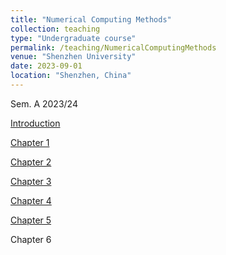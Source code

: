 ```yaml
---
title: "Numerical Computing Methods"
collection: teaching
type: "Undergraduate course"
permalink: /teaching/NumericalComputingMethods
venue: "Shenzhen University"
date: 2023-09-01
location: "Shenzhen, China"
---
```


Sem. A 2023/24



<a class="button pdf" href="https://li-x-p.github.io/files/Course/numericalComputationMethod/Intro.pdf" rel="permalink">Introduction</a>

<a class="button pdf" href="https://li-x-p.github.io/files/Course/numericalComputationMethod/Chapter_1.pdf" rel="permalink">Chapter 1</a>

<a class="button pdf" href="https://li-x-p.github.io/files/Course/numericalComputationMethod/Chapter_2.pdf" rel="permalink">Chapter 2</a>

<a class="button pdf" href="https://li-x-p.github.io/files/Course/numericalComputationMethod/Chapter_3.pdf" rel="permalink">Chapter 3</a>

<a class="button pdf" href="https://li-x-p.github.io/files/Course/numericalComputationMethod/Chapter_4.pdf" rel="permalink">Chapter 4</a>

<a class="button pdf" href="https://li-x-p.github.io/files/Course/numericalComputationMethod/Chapter_5.pdf" rel="permalink">Chapter 5</a>

Chapter 6

